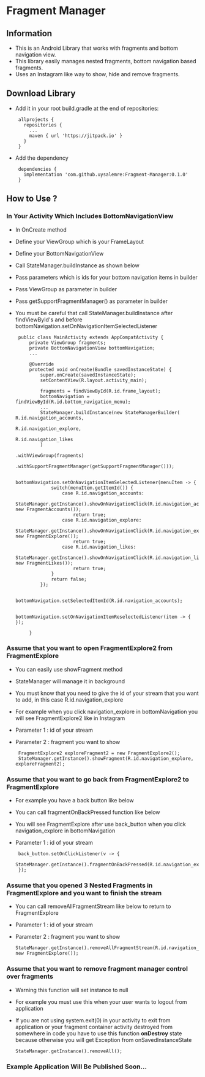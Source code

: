# Fragment Manager

## Information
   - This is an Android Library that works with fragments and bottom navigation view.
   - This library easily manages nested fragments, bottom navigation based fragments.
   - Uses an Instagram like way to show, hide and remove fragments.

## Download Library
   - Add it in your root build.gradle at the end of repositories:
   
          allprojects {
            repositories {
              ...
              maven { url 'https://jitpack.io' }
            }
          }

   - Add the dependency

          dependencies {
            implementation 'com.github.uysalemre:Fragment-Manager:0.1.0'
          }


## How to Use ?

### In Your Activity Which Includes BottomNavigationView
   - In OnCreate method
   - Define your ViewGroup which is your FrameLayout
   - Define your BottomNavigationView
   - Call StateManager.buildInstance as shown below
   - Pass parameters which is ids for your bottom navigation items in builder
   - Pass ViewGroup as parameter in builder
   - Pass getSupportFragmentManager() as parameter in builder
   - You must be careful that call StateManager.buildInstance after findViewById's and before   bottomNavigation.setOnNavigationItemSelectedListener

          public class MainActivity extends AppCompatActivity {
              private ViewGroup fragments;
              private BottomNavigationView bottomNavigation;
              ...

              @Override
              protected void onCreate(Bundle savedInstanceState) {
                  super.onCreate(savedInstanceState);
                  setContentView(R.layout.activity_main);

                  fragments = findViewById(R.id.frame_layout);
                  bottomNavigation = findViewById(R.id.bottom_navigation_menu);
                  ...
                  StateManager.buildInstance(new StateManagerBuilder(   R.id.navigation_accounts,
                                                                        R.id.navigation_explore,
                                                                        R.id.navigation_likes
                  )
                                                     .withViewGroup(fragments)
                                                     .withSupportFragmentManager(getSupportFragmentManager()));

                  bottomNavigation.setOnNavigationItemSelectedListener(menuItem -> {
                      switch(menuItem.getItemId()) {
                          case R.id.navigation_accounts:
                              StateManager.getInstance().showOnNavigationClick(R.id.navigation_accounts, new FragmentAccounts());
                              return true;
                          case R.id.navigation_explore:
                              StateManager.getInstance().showOnNavigationClick(R.id.navigation_explore, new FragmentExplore());
                              return true;
                          case R.id.navigation_likes:
                              StateManager.getInstance().showOnNavigationClick(R.id.navigation_likes, new FragmentLikes());
                              return true;
                      }
                      return false;
                  });

                  bottomNavigation.setSelectedItemId(R.id.navigation_accounts);

                  bottomNavigation.setOnNavigationItemReselectedListener(item -> { });

              }

### Assume that you want to open FragmentExplore2 from FragmentExplore
   - You can easily use showFragment method
   - StateManager will manage it in background
   - You must know that you need to give the id of your stream that you want to add, in this case R.id.navigation_explore
   - For example when you click navigation_explore in bottomNavigation you will see FragmentExplore2 like in Instagram
   - Parameter 1 : id of your stream
   - Parameter 2 : fragment you want to show

          FragmentExplore2 exploreFragment2 = new FragmentExplore2();
          StateManager.getInstance().showFragment(R.id.navigation_explore, exploreFragment2);

### Assume that you want to go back from FragmentExplore2 to FragmentExplore
   - For example you have a back button like below
   - You can call fragmentOnBackPressed function like below
   - You will see FragmentExplore after use back_button when you click navigation_explore in bottomNavigation
   - Parameter 1 : id of your stream

          back_button.setOnClickListener(v -> {
              StateManager.getInstance().fragmentOnBackPressed(R.id.navigation_explore);
          });

### Assume that you opened 3 Nested Fragments in FragmentExplore and you want to finish the stream
   - You can call removeAllFragmentStream like below to return to FragmentExplore
   - Parameter 1 : id of your stream
   - Parameter 2 : fragment you want to show

         StateManager.getInstance().removeAllFragmentStream(R.id.navigation_explore, new FragmentExplore());

### Assume that you want to remove fragment manager control over fragments
   - Warning this function will set instance to null
   - For example you must use this when your user wants to logout from application
   - If you are not using system.exit(0) in your activity to exit from application or your fragment container activity destroyed from somewhere in code you have to use this function **onDestroy** state because otherwise you will get Exception from onSavedInstanceState
   

         StateManager.getInstance().removeAll();

### Example Application Will Be Published Soon...
